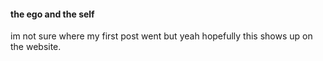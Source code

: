 #### the ego and the self

im not sure where my first post went but yeah hopefully this shows up on the website.

